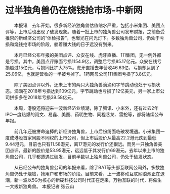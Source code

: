 # 过半独角兽仍在烧钱抢市场-中新网

　　本报讯　去年开始，很多新经济独角兽估值缩水严重，包括小米集团、美团点评等，上市后也出现了破发现象。随着一批上市的独角兽公司发布财报，之前备受推崇的新经济公司的“体检报告”，也曝光在闪光灯下。多数独角兽公司，仍处于亏损和烧钱抢市场的阶段，躺着赚大钱的日子远没有到来。

　　本月已经公布年报的美团点评、众安在线、虎牙直播、111集团，无一例外都是亏损。其中，美团点评账面亏损1154.9亿，调整后亏损85.17亿元。众安在线亏损超过15亿元，亏损同比扩大75%。虎牙直播去年营收46.63亿，亏损却达到了25.06亿，也就是营收的一半被亏掉了。1药网母公司111集团亏损了3.8亿元。

　　除了美团点评以外，还未上市的两只大独角兽滴滴和字节跳动也处于亏损状态。滴滴在2018年亏损达到109亿元，字节跳动也亏损了12亿美元，另一家上市公司拼多多在2018年亏损39.58亿元。

　　本周，港股还将迎来一波新经济业绩潮，除了腾讯、小米外，还有过去2年IPO一度热爆的阅文、易鑫、美图、药明生物、同程艺龙、雷蛇等，都将陆续公布年报。

　　前几年还被拼命追捧的新经济独角兽，上市后纷纷面临破发境遇。小米集团一度成港股首家同股不同权的上市公司，但上市后股价从最高22.2港元跌到最低9.44港元，目前也只有11.58港元，离17港元的发行价还很远。而另一只独角兽美团点评，最新的股价是53.95港元，远远低于其发行价69港元。去年以来上市的独角兽公司，几乎都遭遇过破发，目前半数以上独角兽公司，仍处于破发状态。

　　从已经公布的独角兽公司的年报来看，除了BAT等头部互联网公司外，多数独角兽仍处于烧钱，抢用户和市场的阶段。目前来看，上一波移动互联网浪潮正在退潮，新一波以5G为核心的新硬科技公司时代正在走来，万物互联的时代，将催生一大拨新独角兽。 本报记者 张云山 
